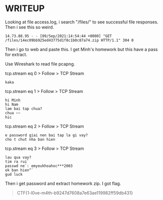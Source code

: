 # WRITEUP

Looking at file access.log, i search "/files/" to see successful file responses. Then i see this so weird.
```
14.73.88.95 - - [09/Sep/2021:14:54:44 +0000] "GET /files/14ec09bb925ed43775d1f8c1b0c87a74.zip HTTP/1.1" 304 0
```

Then i go to web and paste this. I get Minh's homework but this have a pass for extract.

Use Wireshark to read file pcapng. 

tcp.stream eq 0 > Follow > TCP Stream
```
kaka
```
tcp.stream eq 1 > Follow > TCP Stream
```
hi Minh
hi Nam
lam bai tap chua?
chua ~~
hic
```
tcp.stream eq 2 > Follow > TCP Stream
```
e password giai nen bai tap la gi vay?
cho t chut nha ban hien
```
tcp.stream eq 3 > Follow > TCP Stream
```
lau qua vay?
tim ra rui`
passwd ne`: emyeukhoahoc***2003
ok ban hien^`
gud luck
```

Then i get password and extract homework zip. I got flag.
> CTF{1-l0ve-m4th-b9247d7608a7e63ae119982ff59db431}

